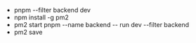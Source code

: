 -  pnpm --filter backend dev
- npm install -g pm2
- pm2 start pnpm --name backend -- run dev --filter backend
- pm2 save
